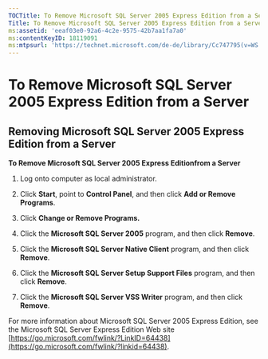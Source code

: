 ```yaml
---
TOCTitle: To Remove Microsoft SQL Server 2005 Express Edition from a Server
Title: To Remove Microsoft SQL Server 2005 Express Edition from a Server
ms:assetid: 'eeaf03e0-92a6-4c2e-9575-42b7aa1fa7a0'
ms:contentKeyID: 18119091
ms:mtpsurl: 'https://technet.microsoft.com/de-de/library/Cc747795(v=WS.10)'
---
```


To Remove Microsoft SQL Server 2005 Express Edition from a Server
=================================================================

Removing Microsoft SQL Server 2005 Express Edition from a Server
----------------------------------------------------------------

**To Remove Microsoft SQL Server 2005 Express Editionfrom a Server**
1.  Log onto computer as local administrator.

2.  Click **Start**, point to **Control Panel**, and then click **Add or Remove Programs**.

3.  Click **Change or Remove Programs.**

4.  Click the **Microsoft SQL Server 2005** program, and then click **Remove**.

5.  Click the **Microsoft SQL Server Native Client** program, and then click **Remove**.

6.  Click the **Microsoft SQL Server Setup Support Files** program, and then click **Remove**.

7.  Click the **Microsoft SQL Server VSS Writer** program, and then click **Remove**.

For more information about Microsoft SQL Server 2005 Express Edition, see the Microsoft SQL Server Express Edition Web site [https://go.microsoft.com/fwlink/?LinkID=64438](https://go.microsoft.com/fwlink/?linkid=64438).